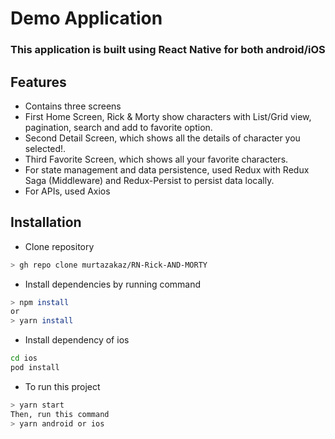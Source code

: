 # Demo Application

### This application is built using React Native for both android/iOS

## Features

- Contains three screens
- First Home Screen, Rick & Morty show characters with List/Grid view, pagination, search and add to favorite option.
- Second Detail Screen, which shows all the details of character you selected!.
- Third Favorite Screen, which shows all your favorite characters.
- For state management and data persistence, used Redux with Redux Saga (Middleware) and Redux-Persist to persist data locally.
- For APIs, used Axios

## Installation

- Clone repository

```sh
> gh repo clone murtazakaz/RN-Rick-AND-MORTY
```

- Install dependencies by running command

```sh
> npm install
or
> yarn install
```

- Install dependency of ios

```sh
cd ios
pod install
```

- To run this project

```sh
> yarn start
Then, run this command
> yarn android or ios
```
